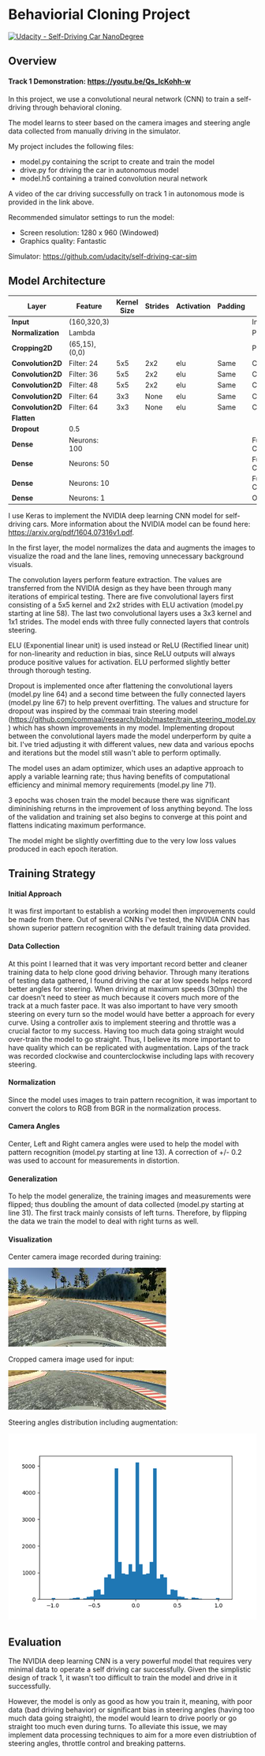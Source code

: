 # Behaviorial Cloning Project

[![Udacity - Self-Driving Car NanoDegree](https://s3.amazonaws.com/udacity-sdc/github/shield-carnd.svg)](http://www.udacity.com/drive)

Overview
---

#### Track 1 Demonstration: https://youtu.be/Qs_IcKohh-w

In this project, we use a convolutional neural network (CNN) to train a self-driving through behavioral cloning.  

The model learns to steer based on the camera images and steering angle data collected from manually driving in the simulator.  

My project includes the following files:

* model.py containing the script to create and train the model
* drive.py for driving the car in autonomous model
* model.h5 containing a trained convolution neural network

A video of the car driving successfully on track 1 in autonomous mode is provided in the link above.   

Recommended simulator settings to run the model:
* Screen resolution: 1280 x 960 (Windowed)
* Graphics quality: Fantastic

Simulator: https://github.com/udacity/self-driving-car-sim

Model Architecture
---

 Layer            | Feature     |Kernel Size| Strides | Activation | Padding| Type |
------------------|-------------|-----------|---------|------------|--------|------|
**Input**         |(160,320,3)  |           |         |            |        |Input
**Normalization** |Lambda       |           |         |            |        |Preprocess
**Cropping2D**    |(65,15),(0,0)|           |         |            |        |Preprocess
**Convolution2D** |Filter: 24   |    5x5    |   2x2   |   elu      |   Same |Convolutional
**Convolution2D** |Filter: 36   |    5x5    |   2x2   |   elu      |   Same |Convolutional
**Convolution2D** |Filter: 48   |    5x5    |   2x2   |   elu      |   Same |Convolutional
**Convolution2D** |Filter: 64   |    3x3    |   None  |   elu      |   Same |Convolutional
**Convolution2D** |Filter: 64   |    3x3    |   None  |   elu      |   Same |Convolutional
**Flatten**       |             |           |         |            |        |
**Dropout**       |0.5          |           |         |            |        |
**Dense**         |Neurons: 100 |           |         |            |        |Fully Connected
**Dense**         |Neurons: 50  |           |         |            |        |Fully Connected
**Dense**         |Neurons: 10  |           |         |            |        |Fully Connected
**Dense**         |Neurons: 1   |           |         |            |        |Output


I use Keras to implement the NVIDIA deep learning CNN model for self-driving cars.  More information about the NVIDIA model can be found here: https://arxiv.org/pdf/1604.07316v1.pdf.

In the first layer, the model  normalizes the data and augments the images to visualize the road and the lane lines, removing unnecessary background visuals.  

The convolution layers perform feature extraction. The values are transferred from the NVIDIA design as they have been through many iterations of empirical testing.  There are five convolutional layers first consisting of a 5x5 kernel and 2x2 strides with ELU activation (model.py starting at line 58).  The last two convolutional layers uses a 3x3 kernel and 1x1 strides.  The model ends with three fully connected layers that controls steering.  

ELU (Exponential linear unit) is used instead or ReLU (Rectified linear unit) for non-linearity and reduction in bias, since ReLU outputs will always produce positive values for activation. ELU performed slightly better through thorough testing.   

Dropout is implemented once after flattening the convolutional layers (model.py line 64) and a second time between the fully connected layers (model.py line 67) to help prevent overfitting.  The values and structure for dropout was inspired by the commaai train steering model (https://github.com/commaai/research/blob/master/train_steering_model.py) which has shown improvements in my model.  Implementing dropout between the convolutional layers made the model underperform by quite a bit.  I've tried adjusting it with different values, new data and various epochs and iterations but the model still wasn't able to perform optimally.  

The model uses an adam optimizer, which uses an adaptive approach to apply a variable learning rate; thus having benefits of computational efficiency and minimal memory requirements (model.py line 71).

3 epochs was chosen train the model because there was significant dimininishing returns in the improvement of loss anything beyond.   The loss of the validation and training set also begins to converge at this point and flattens indicating maximum performance.  

The model might be slightly overfitting due to the very low loss values produced in each epoch iteration.  


Training Strategy
---

#### Initial Approach

It was first important to establish a working model then improvements could be made from there.  Out of several CNNs I've tested, the NVIDIA CNN has shown superior pattern recognition with the default training data provided.  

#### Data Collection

At this point I learned that it was very important record better and cleaner training data to help clone good driving behavior.  Through many iterations of testing data gathered, I found driving the car at low speeds helps record better angles for steering.  When driving at maximum speeds (30mph) the car doesn't need to steer as much because it covers much more of the track at a much faster pace.  It was also important to have very smooth steering on every turn so the model would have better a approach for every curve.  Using a controller axis to implement steering and throttle was a crucial factor to my success.  Having too much data going straight would over-train the model to go straight.  Thus, I believe its more important to have quality which can be replicated with augmentation.  Laps of the track was recorded clockwise and counterclockwise including laps with recovery steering.

#### Normalization

Since the model uses images to train pattern recognition, it was important to convert the colors to RGB from BGR in the normalization process.  

#### Camera Angles

Center, Left and Right camera angles were used to help the model with pattern recognition (model.py starting at line 13).  A correction of +/- 0.2 was used to account for measurements in distortion.  

#### Generalization

To help the model generalize, the training images and measurements were flipped; thus doubling the amount of data collected (model.py starting at line 31).  The first track mainly consists of left turns. Therefore, by flipping the data we train the model to deal with right turns as well.  

#### Visualization

Center camera image recorded during training:

<img src="./examples/center.jpg">

Cropped camera image used for input:

<img src="./examples/cropped.jpg">

Steering angles distribution including augmentation:

<img src="./examples/hist.png">

Evaluation
---

The NVIDIA deep learning CNN is a very powerful model that requires very minimal data to operate a self driving car successfully.  Given the simplistic design of track 1, it wasn't too difficult to train the model and drive in it successfully.  

However, the model is only as good as how you train it, meaning, with poor data (bad driving behavior) or significant bias in steering angles (having too much data going straight), the model would learn to drive poorly or go straight too much even during turns.  To alleviate this issue, we may implement data processing techniques to aim for a more even distriubtion of steering angles, throttle control and breaking patterns.  
